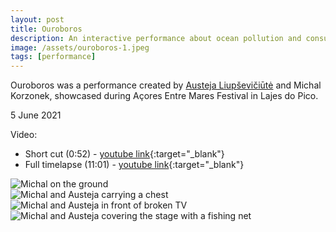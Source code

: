 ```yaml
---
layout: post
title: Ouroboros
description: An interactive performance about ocean pollution and consumer lifestyle.
image: /assets/ouroboros-1.jpeg
tags: [performance]
---
```


Ouroboros was a performance created by [Austeja Liupševičiūtė](https://austejaliu.com) and Michal Korzonek, showcased during Açores Entre Mares Festival in Lajes do Pico.

5 June 2021

Video:
- Short cut (0:52) - [youtube link](https://youtu.be/VKQn-VCkWCk){:target="_blank"}
- Full timelapse (11:01) - [youtube link](https://www.youtube.com/watch?v=RfZwLx99B8E){:target="_blank"}

![Michal on the ground](/assets/ouroboros-1.joeg)<br>
![Michal and Austeja carrying a chest](/assets/ouroboros-2.joeg)<br>
![Michal and Austeja in front of broken TV](/assets/ouroboros-3.joeg)<br>
![Michal and Austeja covering the stage with a fishing net](/assets/ouroboros-4.joeg)<br>

